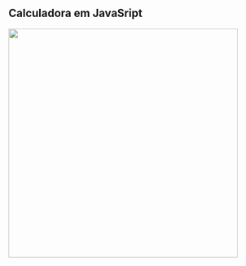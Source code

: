 ## Calculadora em JavaSript

<div>
  <img src="https://user-images.githubusercontent.com/95629281/178400766-743f60b9-3d4a-4df9-baa3-feceb5eff473.JPG" width="450px" />
</div>
